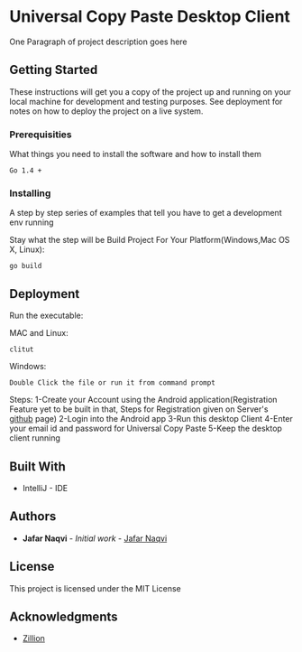 # Universal Copy Paste Desktop Client

One Paragraph of project description goes here

## Getting Started

These instructions will get you a copy of the project up and running on your local machine for development and testing purposes. See deployment for notes on how to deploy the project on a live system.

### Prerequisities

What things you need to install the software and how to install them

```
Go 1.4 +
```

### Installing

A step by step series of examples that tell you have to get a development env running

Stay what the step will be
Build Project For Your Platform(Windows,Mac OS X, Linux):

```
go build
```



## Deployment

Run the executable:

MAC and Linux:

```
clitut
```

Windows:

```
Double Click the file or run it from command prompt
```

Steps:
1-Create your Account using the Android application(Registration Feature yet to be built in that, Steps for Registration given on 
Server's [github]() page)
2-Login into the Android app
3-Run this desktop Client
4-Enter your email id and password for Universal Copy Paste
5-Keep the desktop client running
 


## Built With

* IntelliJ - IDE


## Authors

* **Jafar Naqvi** - *Initial work* - [Jafar Naqvi](https://github.com/naqvijafar91)


## License

This project is licensed under the MIT License

## Acknowledgments

* [Zillion](http://zillion.io)
